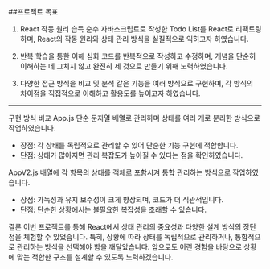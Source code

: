 ##프로젝트 목표
1. React 작동 원리 습득
순수 자바스크립트로 작성한 Todo List를 React로 리팩토링하며, React의 작동 원리와 상태 관리 방식을 실질적으로 익히고자 하였습니다.

2. 반복 학습을 통한 이해 심화
코드를 반복적으로 작성하고 수정하며, 개념을 단순히 이해하는 데 그치지 않고 완전히 제 것으로 만들기 위해 노력하였습니다.

3. 다양한 접근 방식을 비교 및 분석
같은 기능을 여러 방식으로 구현하며, 각 방식의 차이점을 직접적으로 이해하고 활용도를 높이고자 하였습니다.
---

구현 방식 비교
App.js
단순 문자열 배열로 관리하며 상태를 여러 개로 분리한 방식으로 작업하였습니다.

- 장점: 각 상태를 독립적으로 관리할 수 있어 단순한 기능 구현에 적합합니다.
- 단점: 상태가 많아지면 관리 복잡도가 높아질 수 있다는 점을 확인하였습니다.

AppV2.js
배열에 각 항목의 상태를 객체로 포함시켜 통합 관리하는 방식으로 작업하였습니다.

- 장점: 가독성과 유지 보수성이 크게 향상되며, 코드가 더 직관적입니다.
- 단점: 단순한 상황에서는 불필요한 복잡성을 초래할 수 있습니다.

결론
이번 프로젝트를 통해 React에서 상태 관리의 중요성과 다양한 설계 방식의 장단점을 체험할 수 있었습니다. 특히, 상황에 따라 상태를 독립적으로 관리하거나, 통합적으로 관리하는 방식을 선택해야 함을 깨달았습니다. 앞으로도 이런 경험을 바탕으로 상황에 맞는 적합한 구조를 설계할 수 있도록 노력하겠습니다.